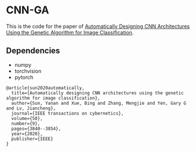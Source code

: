 # CNN-GA

This is the code for the paper of [Automatically Designing CNN Architectures Using the Genetic Algorithm for Image Classification](https://arxiv.org/abs/1808.03818).

## Dependencies

- numpy
- torchvision
- pytorch

```
@article{sun2020automatically,
  title={Automatically designing CNN architectures using the genetic algorithm for image classification},
  author={Sun, Yanan and Xue, Bing and Zhang, Mengjie and Yen, Gary G and Lv, Jiancheng},
  journal={IEEE transactions on cybernetics},
  volume={50},
  number={9},
  pages={3840--3854},
  year={2020},
  publisher={IEEE}
}
```

